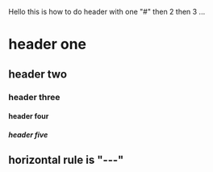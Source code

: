 Hello
this is how to do header with one "#" then 2 then 3 ...
# header one

## header two

### header three

#### header four

##### header five

horizontal rule is "---"
---
